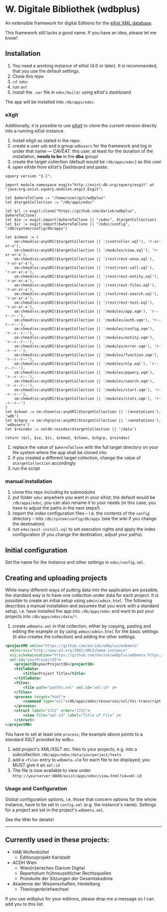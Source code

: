 # W. Digitale Bibliothek (wdbplus)

An extensible framework for digital Editions for the [eXist XML database](https://github.com/eXist-db).

This framework still lacks a good name. If you have an idea, please let me know!

## Installation
1. You need a working instance of eXist (4.0 or later). It is recommended, that you use the default settings.
1. Clone this repo
1. `cd edoc`
1. run `ant`
1. install the `.xar` file in `edoc/build/` using eXist's dashboard

The app will be installed into `/db/apps/edoc`.

### eXgit
Additionally, it is possible to use [eXgit](https://github.com/dariok/exgit) to clone the current version directly into a running eXist instance.

1. Install eXgit as stated in the repo.
1. create a user `wdb` and a group `wdbusers` for the framework and log in under that name –– CAVEAT: this user, at least for the duration of the installation, **needs to be** in the **dba** group!
1. create the target collection (default would be `/db/apps/edoc`) as this user
1. open eXide from eXist's Dashboard and paste:

```
xquery version "3.1";

import module namespace exgit="http://exist-db.org/xquery/exgit" at "java:org.exist.xquery.modules.exgit.Exgit";

let $whereToClone := "/home/user/git/wdbplus"
let $targetCollection := "/db/apps/edoc"

let $cl := exgit:clone("https://github.com/dariok/wdbplus", $whereToClone)
let $ie := exgit:import($whereToClone || "/edoc", $targetCollection)
let $ic := exgit:import($whereToClone || "/edoc/config", "/db/system/config/db/apps")

let $chmod := (
    sm:chmod(xs:anyURI($targetCollection || '/controller.xql'), 'r-xr-xr-x'),
    sm:chmod(xs:anyURI($targetCollection || '/modules/view.xql'), 'r-xr-xr-x'),
    sm:chmod(xs:anyURI($targetCollection || '/rest/rest-anno.xql'), 'r-xr-xr-x'),
    sm:chmod(xs:anyURI($targetCollection || '/rest/rest-coll.xql'), 'r-xr-xr-x'),
    sm:chmod(xs:anyURI($targetCollection || '/rest/rest-entity.xql'), 'r-xr-xr-x'),
    sm:chmod(xs:anyURI($targetCollection || '/rest/rest-files.xql'), 'r-xr-xr-x'),
    sm:chmod(xs:anyURI($targetCollection || '/rest/rest-search.xql'), 'r-xr-xr-x'),
    sm:chmod(xs:anyURI($targetCollection || '/rest/rest-test.xql'), 'r-xr-xr-x'),
    sm:chmod(xs:anyURI($targetCollection || '/modules/app.xqm'), 'r--r--r--'),
    sm:chmod(xs:anyURI($targetCollection || '/modules/auth.xqm'), 'r--r--r--'),
    sm:chmod(xs:anyURI($targetCollection || '/modules/config.xqm'), 'r--r--r--'),
    sm:chmod(xs:anyURI($targetCollection || '/modules/entity.xqm'), 'r--r--r--'),
    sm:chmod(xs:anyURI($targetCollection || '/modules/error.xqm'), 'r--r--r--'),
    sm:chmod(xs:anyURI($targetCollection || '/modules/function.xqm'), 'r--r--r--'),
    sm:chmod(xs:anyURI($targetCollection || '/modules/nlp.xql'), 'r--r--r--'),
    sm:chmod(xs:anyURI($targetCollection || '/modules/pquery.xqm'), 'r--r--r--'),
    sm:chmod(xs:anyURI($targetCollection || '/modules/search.xqm'), 'r--r--r--'),
    sm:chmod(xs:anyURI($targetCollection || '/modules/start.xqm'), 'r--r--r--'),
    sm:chmod(xs:anyURI($targetCollection || '/modules/stats.xqm'), 'r--r--r--')
)
let $chown := sm:chown(xs:anyURI($targetCollection || '/annotations'), 'wdb')
let $chgrp := sm:chgrp(xs:anyURI($targetCollection || '/annotations'), 'wdbusers')
let $reindex := xmldb:reindex($targetCollection || '/data')

return ($cl, $ie, $ic, $chmod, $chown, $chgrp, $reindex)
```
1. replace the value of `$whereToClone` with the full target directory on your file system where the app shall be cloned into
1. if you created a different target collection, change the value of `$targetCollection` accordingly
1. run the script

### manual installation
1. clone this repo including its submodules
1. put folder `edoc` anywhere you want in your eXist; the default would be `/db/apps/edoc`; you can also rename it to your needs (in this case, you have to adjust the paths in the next steps!).
1. import the index configuration files – i.e. the contents of the `config` directory – into `/db/system/config/db/apps` (see the wiki if you change the destination)
1. run `edoc/post-install.xql` to set execution rights and apply the index configuration (if you change the destination, adjust your paths).

## Initial configuration
Set the name for the instance and other settings in `edoc/config.xml`.

## Creating and uploading projects
While many different ways of putting data into the application are possible, the standard way is to have one collection
under data for each project. It is possible to create an initial setup using `admin/admin.html`. The following describes a manual installation and assumes that you work with a standard setup, i.e. have installed the app
into `/db/apps/edoc` and want to put your projects into `/db/apps/edoc/data/*`.

1. create `wdbmeta.xml` in that collection, either by copying, pasting and editing the example or by using
`admin/admin.html` for the basic settings (it also creates the collection) and adding the other settings.
```XML
<projectMD xmlns="https://github.com/dariok/wdbplus/wdbmeta"
  xmlns:xsi="http://www.w3.org/2001/XMLSchema-instance"
  xsi:schemaLocation="https://github.com/dariok/wdbplus/wdbmeta https://raw.githubusercontent.com/dariok/wdbmeta/master/wdbmeta.xsd"
  xml:id="yourProjectID">
    <projectID>yourProjectID</projectID>
    <titleData>
        <title>Project Title</title>
    </titleData>
    <files>
        <file path="pathTo.xml" xml:id="xml-id" />
    </files>
    <process target="html">
        <command type="xsl">/db/apps/edoc/resources/xsl/tei-transcript.xsl</command>
    </process>
    <struct label="1722" order="1722">
        <view file="xml-id" label="Title of File" />
    </struct>
</projectMD>
```
You have to set at least one `process`; the example above points to a standard XSLT provided by wdb+.
1. add project's XML/XSLT etc. files to your projects, e.g. into a subcollection `/db/apps/edoc/data/yourporject/texts`
1. add a `<file>` entry to `wdbmeta.xlm` for each file to be displayed; you MUST give it an `xml:id`
1. The file is now available to view under `http://yourserver:8080/exist/apps/edoc/view.html?id=xml-id`

### Usage and Configuration
Global configuration options, i.e. those that concern options for the whole instance, have to be set in `config.xml` (e.g. the instance's name).
Settings for a project are set in the project's `wdbmeta.xml`.

See the Wiki for details!

----

## Currently used in these projects:

* HAB Wolfenbüttel
  * Editionsprojekt Karlstadt
* ACDH Wien
  * Wien[n]erisches Diarium Digital
  * Repertotium frühneuzeitlicher Rechtsquellen
  * Protokolle der Sitzungen der Gesamtakadmie
* Akademie der Wissenschaften, Heidelberg
    * Theologenbriefwechsel

If you use wdbplus for your editions, please drop me a message so I can add you to this list.
